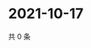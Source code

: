 # 2021-10-17

共 0 条

<!-- BEGIN WEIBO -->
<!-- 最后更新时间 Sun Oct 17 2021 21:13:09 GMT+0800 (China Standard Time) -->

<!-- END WEIBO -->
